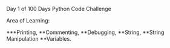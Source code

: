 Day 1 of 100 Days Python Code Challenge

Area of Learning:

***Printing, 
**Commenting, 
**Debugging,
**String, 
**String Manipulation
**Variables.
